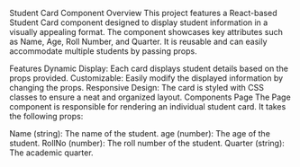 Student Card Component
Overview
This project features a React-based Student Card component designed to display student information in a visually appealing format. The component showcases key attributes such as Name, Age, Roll Number, and Quarter. It is reusable and can easily accommodate multiple students by passing props.

Features
Dynamic Display: Each card displays student details based on the props provided.
Customizable: Easily modify the displayed information by changing the props.
Responsive Design: The card is styled with CSS classes to ensure a neat and organized layout.
Components
Page
The Page component is responsible for rendering an individual student card. It takes the following props:

Name (string): The name of the student.
age (number): The age of the student.
RollNo (number): The roll number of the student.
Quarter (string): The academic quarter.
